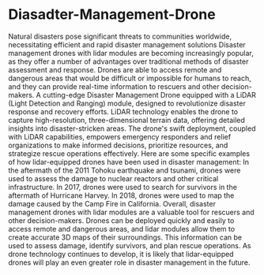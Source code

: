 # Diasadter-Management-Drone
   Natural disasters pose significant threats to communities worldwide, necessitating efficient and rapid disaster management solutions Disaster management drones with lidar modules are becoming increasingly popular, as they offer a number of advantages over traditional methods of disaster assessment and response. Drones are able to access remote and dangerous areas that would be difficult or impossible for humans to reach, and they can provide real-time information to rescuers and other decision-makers. A cutting-edge Disaster Management Drone equipped with a LiDAR (Light Detection and Ranging) module, designed to revolutionize disaster response and recovery efforts. LiDAR technology enables the drone to capture high-resolution, three-dimensional terrain data, offering detailed insights into disaster-stricken areas. The drone's swift deployment, coupled with LiDAR capabilities, empowers emergency responders and relief organizations to make informed decisions, prioritize resources, and strategize rescue operations effectively.
  Here are some specific examples of how lidar-equipped drones have been used in disaster management: In the aftermath of the 2011 Tohoku earthquake and tsunami, drones were used to assess the damage to nuclear reactors and other critical infrastructure. In 2017, drones were used to search for survivors in the aftermath of Hurricane Harvey. In 2018, drones were used to map the damage caused by the Camp Fire in California.
 Overall, disaster management drones with lidar modules are a valuable tool for rescuers and other decision-makers. Drones can be deployed quickly and easily to access remote and dangerous areas, and lidar modules allow them to create accurate 3D maps of their surroundings. This information can be used to assess damage, identify survivors, and plan rescue operations. As drone technology continues to develop, it is likely that lidar-equipped drones will play an even greater role in disaster management in the future.
